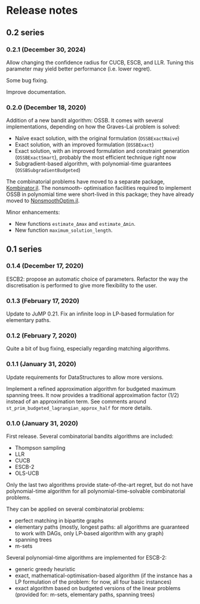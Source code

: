 # Release notes

## 0.2 series

### 0.2.1 (December 30, 2024)

Allow changing the confidence radius for CUCB, ESCB, and LLR. Tuning this parameter may
yield better performance (i.e. lower regret). 

Some bug fixing.

Improve documentation.

### 0.2.0 (December 18, 2020)

Addition of a new bandit algorithm: OSSB. It comes with several implementations, 
depending on how the Graves-Lai problem is solved:

* Naïve exact solution, with the original formulation (`OSSBExactNaive`)
* Exact solution, with an improved formulation (`OSSBExact`)
* Exact solution, with an improved formulation and constraint generation (`OSSBExactSmart`), 
  probably the most efficient technique right now
* Subgradient-based algorithm, with polynomial-time guarantees (`OSSBSubgradientBudgeted`)

The combinatorial problems have moved to a separate package, 
[Kombinator.jl](https://github.com/dourouc05/Kombinator.jl). The nonsmooth-
optimisation facilities required to implement OSSB in polynomial time were
short-lived in this package; they have already moved to 
[NonsmoothOptim.jl](NonsmoothOptim.jl).

Minor enhancements: 

* New functions `estimate_Δmax` and `estimate_Δmin`. 
* New function `maximum_solution_length`. 

## 0.1 series

### 0.1.4 (December 17, 2020)

ESCB2: propose an automatic choice of parameters. Refactor the way the
discretisation is performed to give more flexibility to the user. 

### 0.1.3 (February 17, 2020)

Update to JuMP 0.21. Fix an infinite loop in LP-based formulation for
elementary paths.

### 0.1.2 (February 7, 2020)

Quite a bit of bug fixing, especially regarding matching algorithms.

### 0.1.1 (January 31, 2020)

Update requirements for DataStructures to allow more versions.

Implement a refined approximation algorithm for budgeted maximum spanning trees.
It now provides a traditional approximation factor (1/2) instead of an
approximation term. See comments around `st_prim_budgeted_lagrangian_approx_half`
for more details.

### 0.1.0 (January 31, 2020)

First release. Several combinatorial bandits algorithms are included:

* Thompson sampling
* LLR
* CUCB
* ESCB-2
* OLS-UCB

Only the last two algorithms provide state-of-the-art regret, but do not have
polynomial-time algorithm for all polynomial-time-solvable combinatorial
problems.

They can be applied on several combinatorial problems:

* perfect matching in bipartite graphs
* elementary paths (mostly, longest paths: all algorithms are guaranteed to work
  with DAGs, only LP-based algorithm with any graph)
* spanning trees
* m-sets

Several polynomial-time algorithms are implemented for ESCB-2:

* generic greedy heuristic
* exact, mathematical-optimisation-based algorithm (if the instance has a LP
  formulation of the problem: for now, all four basic instances)
* exact algorithm based on budgeted versions of the linear problems
  (provided for: m-sets, elementary paths, spanning trees)
